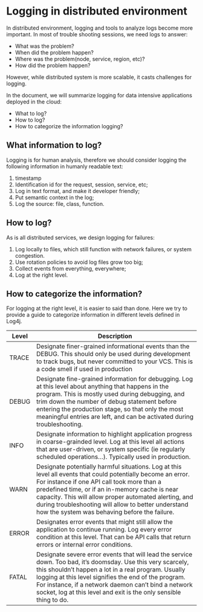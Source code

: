 # Logging in distributed environment

In distributed environment, logging and tools to analyze logs become more important. In most of trouble shooting sessions, we need logs to answer:
- What was the problem?
- When did the problem happen?
- Where was the problem(node, service, region, etc)?
- How did the problem happen?

However, while distributed system is more scalable, it casts challenges for logging. 

In the document, we will summarize logging for data intensive applications deployed in the cloud:
- What to log?
- How to log?
- How to categorize the information logging?

## What information to log?

Logging is for human analysis, therefore we should consider logging the following information in humanly readable text:
1. timestamp
2. Identification id for the request, session, service, etc;
3. Log in text format, and make it developer friendly;
4. Put semantic context in the log;
5. Log the source: file, class, function.

## How to log?

As is all distributed services, we design logging for failures:
1. Log locally to files, which still function with network failures, or system congestion.
2. Use rotation policies to avoid log files grow too big;
3. Collect events from everything, everywhere;
4. Log at the right level.

## How to categorize the information?

For logging at the right level, it is easier to said than done. Here we try to provide a guide to categorize information in different levels defined in Log4j.

Level  | Description
------ | -----------
TRACE  | Designate finer-grained informational events than the DEBUG. This should only be used during development to track bugs, but never committed to your VCS. This is a code smell if used in production
DEBUG  | Designate fine-grained information for debugging. Log at this level about anything that happens in the program. This is mostly used during debugging, and trim down the number of debug statement before entering the production stage, so that only the most meaningful entries are left, and can be activated during troubleshooting.
INFO   | Designate information to highlight application progress in coarse-grainded level. Log at this level all actions that are user-driven, or system specific (ie regularly scheduled operations…). Typically used in production.
WARN   | Designate potentially harmful situations. Log at this level all events that could potentially become an error. For instance if one API call took more than a predefined time, or if an in-memory cache is near capacity. This will allow proper automated alerting, and during troubleshooting will allow to better understand how the system was behaving before the failure.
ERROR  | Designates error events that might still allow the application to continue running. Log every error condition at this level. That can be API calls that return errors or internal error conditions.
FATAL  | Designate severe error events that will lead the service down. Too bad, it’s doomsday. Use this very scarcely, this shouldn’t happen a lot in a real program. Usually logging at this level signifies the end of the program. For instance, if a network daemon can’t bind a network socket, log at this level and exit is the only sensible thing to do.
